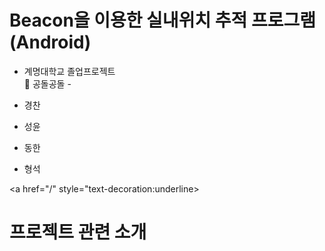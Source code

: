 # Beacon을 이용한 실내위치 추적 프로그램 (Android)

- 계명대학교 졸업프로젝트 <br>
 👏 공돌공돌 -  
  
- 경찬 
- 성윤
- 동한 
- 형석 

<a href="/" style="text-decoration:underline>

<h1> 프로젝트 관련 소개 </h1>


